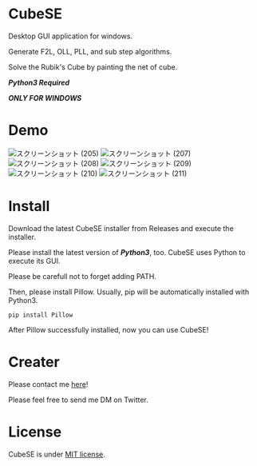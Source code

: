 # CubeSE
Desktop GUI application for windows.

Generate F2L, OLL, PLL, and sub step algorithms.

Solve the Rubik's Cube by painting the net of cube.

***Python3 Required***

***ONLY FOR WINDOWS***
# Demo
![スクリーンショット (205)](https://user-images.githubusercontent.com/117336821/209169832-ed17b512-f7ab-41c2-88b6-89f797f0d893.png)
![スクリーンショット (207)](https://user-images.githubusercontent.com/117336821/209169842-ed491a2e-2a29-42cd-88bd-318133abe918.png)
![スクリーンショット (208)](https://user-images.githubusercontent.com/117336821/209169789-d0ab03b6-a2dd-414a-9d11-5e596af5231c.png)
![スクリーンショット (209)](https://user-images.githubusercontent.com/117336821/209169805-943154b8-e07b-4a01-b48e-8ff355ca8696.png)
![スクリーンショット (210)](https://user-images.githubusercontent.com/117336821/209169824-d5716d54-985b-452b-b8e6-c62661f04825.png)
![スクリーンショット (211)](https://user-images.githubusercontent.com/117336821/209169840-9b8d4b06-1773-483d-9e0c-6c122f7dc7d5.png)


# Install
Download the latest CubeSE installer from Releases and execute the installer.

Please install the latest version of ***Python3***, too.
CubeSE uses Python to execute its GUI.

Please be carefull not to forget adding PATH.

Then, please install Pillow.
Usually, pip will be automatically installed with Python3.

```
pip install Pillow
```

After Pillow successfully installed, now you can use CubeSE!

# Creater
Please contact me [here](https://twitter.com/TRC_cpy)!

Please feel free to send me DM on Twitter.

# License
CubeSE is under [MIT license](https://en.wikipedia.org/wiki/MIT_License).
